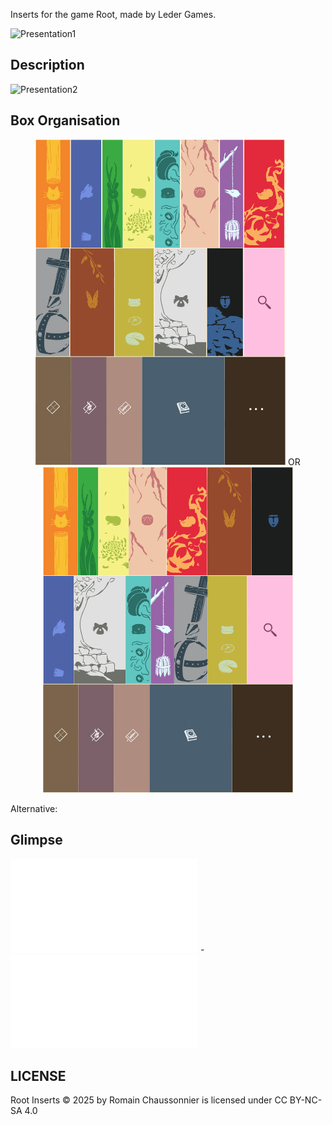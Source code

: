 Inserts for the game Root, made by Leder Games.

![Presentation1](V2/Presentation/presentation1.png)

## Description

![Presentation2](V2/Presentation/presentation2_no_background-unfinished.png)

 ## Box Organisation
<p align="center">
 <img src="V2/Presentation/box_disposition_with_glass_and_dots.png" alt="Box disposition 1" width="400" /> OR
 <img src="V2/Presentation/box_disposition_resorted_with_glass_and_dots.png" alt="Box disposition 2" width="400" />
</p>

Alternative:

 ## Glimpse
 
![Example of container](V2/Stl/Containers/container-Marquise_de_Cat.stl) - ![Example of drawer](V2/Stl/Drawers/drawer-Marquise_de_Cat.stl)


## LICENSE
 
Root Inserts © 2025 by Romain Chaussonnier is licensed under CC BY-NC-SA 4.0 

